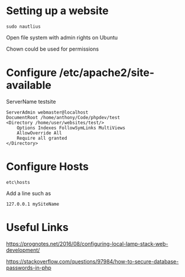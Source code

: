 
# Setting up a website

```
sudo nautlius
```
Open file system with admin rights on Ubuntu

Chown could be used for permissions


# Configure /etc/apache2/site-available

ServerName testsite
```
ServerAdmin webmaster@localhost
DocumentRoot /home/anthony/Code/phpdev/test
<Directory /home/user/websites/test/>
    Options Indexes FollowSymLinks MultiViews
    AllowOverride All
    Require all granted
</Directory>
```

# Configure Hosts

```
etc\hosts
```

Add a line such as 

```
127.0.0.1 mySiteName 
```



# Useful Links

https://prognotes.net/2016/08/configuring-local-lamp-stack-web-development/

https://stackoverflow.com/questions/97984/how-to-secure-database-passwords-in-php
